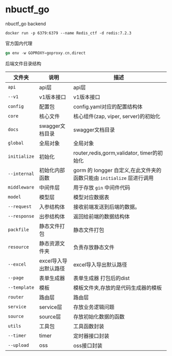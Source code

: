 # nbuctf_go
nbuctf_go backend

```shell
docker run -p 6379:6379 --name Redis_ctf -d redis:7.2.3
```
官方国内代理

```go
go env -w GOPROXY=goproxy.cn,direct
```

后端文件目录结构

| 文件夹       | 说明                  | 描述                                                         |
| ------------ | --------------------- | ------------------------------------------------------------ |
| `api`        | api层                 | api层                                                        |
| `--v1`       | v1版本接口            | v1版本接口                                                   |
| `config`     | 配置包                | config.yaml对应的配置结构体                                  |
| `core`       | 核心文件              | 核心组件(zap, viper, server)的初始化                         |
| `docs`       | swagger文档目录       | swagger文档目录                                              |
| `global`     | 全局对象              | 全局对象                                                     |
| `initialize` | 初始化                | router,redis,gorm,validator, timer的初始化                   |
| `--internal` | 初始化内部函数        | gorm 的 longger 自定义,在此文件夹的函数只能由 `initialize` 层进行调用 |
| `middleware` | 中间件层              | 用于存放 `gin` 中间件代码                                    |
| `model`      | 模型层                | 模型对应数据表                                               |
| `--request`  | 入参结构体            | 接收前端发送到后端的数据。                                   |
| `--response` | 出参结构体            | 返回给前端的数据结构体                                       |
| `packfile`   | 静态文件打包          | 静态文件打包                                                 |
| `resource`   | 静态资源文件夹        | 负责存放静态文件                                             |
| `--excel`    | excel导入导出默认路径 | excel导入导出默认路径                                        |
| `--page`     | 表单生成器            | 表单生成器 打包后的dist                                      |
| `--template` | 模板                  | 模板文件夹,存放的是代码生成器的模板                          |
| `router`     | 路由层                | 路由层                                                       |
| `service`    | service层             | 存放业务逻辑问题                                             |
| `source`     | source层              | 存放初始化数据的函数                                         |
| `utils`      | 工具包                | 工具函数封装                                                 |
| `--timer`    | timer                 | 定时器接口封装                                               |
| `--upload`   | oss                   | oss接口封装                                                  |
